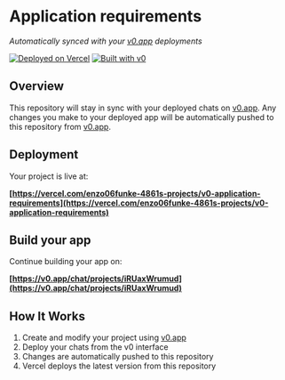 # Application requirements

*Automatically synced with your [v0.app](https://v0.app) deployments*

[![Deployed on Vercel](https://img.shields.io/badge/Deployed%20on-Vercel-black?style=for-the-badge&logo=vercel)](https://vercel.com/enzo06funke-4861s-projects/v0-application-requirements)
[![Built with v0](https://img.shields.io/badge/Built%20with-v0.app-black?style=for-the-badge)](https://v0.app/chat/projects/iRUaxWrumud)

## Overview

This repository will stay in sync with your deployed chats on [v0.app](https://v0.app).
Any changes you make to your deployed app will be automatically pushed to this repository from [v0.app](https://v0.app).

## Deployment

Your project is live at:

**[https://vercel.com/enzo06funke-4861s-projects/v0-application-requirements](https://vercel.com/enzo06funke-4861s-projects/v0-application-requirements)**

## Build your app

Continue building your app on:

**[https://v0.app/chat/projects/iRUaxWrumud](https://v0.app/chat/projects/iRUaxWrumud)**

## How It Works

1. Create and modify your project using [v0.app](https://v0.app)
2. Deploy your chats from the v0 interface
3. Changes are automatically pushed to this repository
4. Vercel deploys the latest version from this repository
